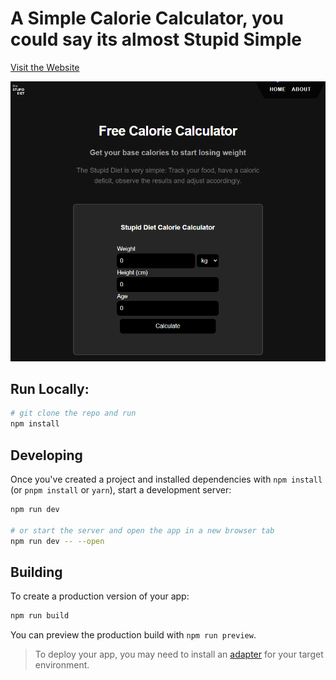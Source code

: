 # A Simple Calorie Calculator, you could say its almost Stupid Simple

[Visit the Website](https://stupid-diet.vercel.app/)

[![Screenshot of demo](./image.png)](https://stupid-diet.vercel.app/)

## Run Locally:

```bash
# git clone the repo and run
npm install
```

## Developing

Once you've created a project and installed dependencies with `npm install` (or `pnpm install` or `yarn`), start a development server:

```bash
npm run dev

# or start the server and open the app in a new browser tab
npm run dev -- --open
```

## Building

To create a production version of your app:

```bash
npm run build
```

You can preview the production build with `npm run preview`.

> To deploy your app, you may need to install an [adapter](https://kit.svelte.dev/docs/adapters) for your target environment.
